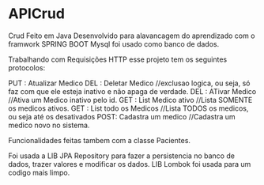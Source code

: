 # APICrud
Crud Feito em Java Desenvolvido para alavancagem do aprendizado com o framwork SPRING BOOT
Mysql foi usado como banco de dados. 

Trabalhando com Requisições HTTP esse projeto tem os seguintes protocolos: 

PUT : Atualizar Medico
DEL : Deletar Medico        //exclusao logica, ou seja, só faz com que ele esteja inativo e não apaga de verdade. 
DEL : ATivar Medico         //Ativa um Medico inativo pelo id.
GET : List Medico ativo     //Lista SOMENTE os medicos ativos.
GET : List todo os Medicos  //Lista TODOS os medicos, ou seja até os desativados
POST: Cadastra um medico    //Cadastra um medico novo no sistema.

Funcionalidades feitas tambem com a classe Pacientes. 

Foi usada a LIB JPA Repository para fazer a persistencia no banco de dados, trazer valores e modificar os dados. 
LIB Lombok foi usada para um codigo mais limpo. 





